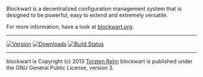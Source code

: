 Blockwart is a decentralized configuration management system that is designed to be powerful, easy to extend and extremely versatile.

For more information, have a look at [blockwart.org](http://blockwart.org/ "blockwart website").

------------------------------------------------------------------------

[![Version](https://pypip.in/v/blockwart/badge.png)](https://crate.io/package/blockwart) [![Downloads](https://pypip.in/d/blockwart/badge.png)](https://crate.io/package/blockwart) [![Build Status](https://travis-ci.org/trehn/blockwart.png)](https://travis-ci.org/trehn/blockwart)

------------------------------------------------------------------------

blockwart is Copyright (c) 2013 [Torsten Rehn](mailto:trehn@blockwart.org)
blockwart is published under the GNU General Public License, version 3.

